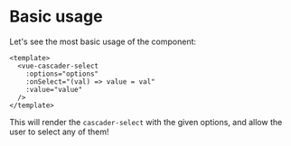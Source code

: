 # Basic usage

Let's see the most basic usage of the component:

```vue
<template>
  <vue-cascader-select
    :options="options"
    :onSelect="(val) => value = val"
    :value="value"
  />
</template>
```

This will render the `cascader-select` with the given options, and allow the user to select any of them!

<VSCBasic />
